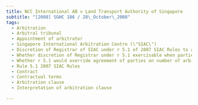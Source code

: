 ```yaml
---
title: NCC International AB v Land Transport Authority of Singapore 
subtitle: "[2008] SGHC 186 / 28\_October\_2008"
tags:
  - Arbitration
  - Arbitral tribunal
  - Appointment of arbitrator
  - Singapore International Arbitration Centre (\"SIAC\")
  - Discretion of Registrar of SIAC under r 5.1 of 2007 SIAC Rules to appoint three arbitrators
  - Whether discretion of Registrar under r 5.1 exercisable when parties had agreed on number of arbitrators
  - Whether r 5.1 would override agreement of parties on number of arbitrators
  - Rule 5.1 2007 SIAC Rules
  - Contract
  - Contractual terms
  - Arbitration clause
  - Interpretation of arbitration clause

---
```


